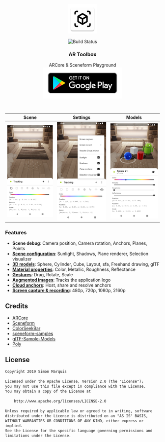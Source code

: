 <div align="center">
  <img src="art/ic_launcher-web.png" alt="" width="96px" height="96px">
</div>
<p align="center"><img src="https://travis-ci.com/SimonMarquis/AR-Toolbox.svg?branch=master" alt="Build Status"></p>
<h3 align="center">AR Toolbox</h3>
<p align="center">
  ARCore & Sceneform Playground<br>
  <a href='https://play.google.com/store/apps/details?id=fr.smarquis.ar_toolbox'><img alt='Get it on Google Play' src='art/google-play-badge.png'/></a>
</p>

<br>

| Scene | Settings | Models |
|---|---|---|
| ![](art/screenshot_scene.png) | ![](art/screenshot_settings.png) | ![](art/screenshot_models.png) |

### Features

- **Scene debug**: Camera position, Camera rotation, Anchors, Planes, Points
- **[Scene configuration](https://developers.google.com/ar/develop/java/sceneform/build-scene)**: Sunlight, Shadows, Plane renderer, Selection visualizer
- **[3D models](https://developers.google.com/ar/develop/java/sceneform/create-renderables)**: Sphere, Cylinder, Cube, Layout, sfa, Freehand drawing, glTF
- **[Material properties](https://developers.google.com/ar/develop/java/sceneform/standard_properties.pdf)**: Color, Metallic, Roughness, Reflectance
- **[Gestures](https://developers.google.com/ar/develop/java/sceneform/build-scene)**: Drag, Rotate, Scale
- **[Augmented images](https://developers.google.com/ar/develop/java/augmented-images/)**: Tracks the application logo
- **[Cloud anchors](https://developers.google.com/ar/develop/java/cloud-anchors/overview-android)**: Host, share and resolve anchors
- **[Screen capture & recording](https://developers.google.com/ar/develop/java/sceneform/video-recording)**: 480p, 720p, 1080p, 2160p

## Credits

- [ARCore](https://github.com/google-ar/arcore-android-sdk)
- [Sceneform](https://github.com/google-ar/sceneform-android-sdk)
- [ColorSeekBar](https://github.com/divyanshub024/ColorSeekBar)
- [sceneform-samples](https://github.com/googlesamples/sceneform-samples)
- [glTF-Sample-Models](https://github.com/KhronosGroup/glTF-Sample-Models)
- [Poly](https://poly.google.com/)

## License

```
Copyright 2019 Simon Marquis

Licensed under the Apache License, Version 2.0 (the "License");
you may not use this file except in compliance with the License.
You may obtain a copy of the License at

    http://www.apache.org/licenses/LICENSE-2.0

Unless required by applicable law or agreed to in writing, software
distributed under the License is distributed on an "AS IS" BASIS,
WITHOUT WARRANTIES OR CONDITIONS OF ANY KIND, either express or implied.
See the License for the specific language governing permissions and
limitations under the License.
```
